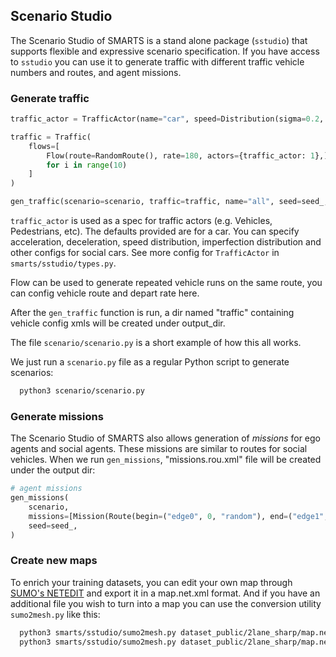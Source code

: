 ## Scenario Studio

The Scenario Studio of SMARTS is a stand alone package (`sstudio`) that supports flexible and expressive scenario specification.
If you have access to `sstudio` you can use it to generate traffic with different traffic vehicle numbers and routes, and agent missions.

### Generate traffic
```python
traffic_actor = TrafficActor(name="car", speed=Distribution(sigma=0.2, mean=0.8),)

traffic = Traffic(
    flows=[
        Flow(route=RandomRoute(), rate=180, actors={traffic_actor: 1},)  # 3 / minute
        for i in range(10)
    ]
)

gen_traffic(scenario=scenario, traffic=traffic, name="all", seed=seed_, output_dir=output_dir)
```
`traffic_actor` is used as a spec for traffic actors (e.g. Vehicles, Pedestrians, etc). The defaults provided are for a car.
You can specify acceleration, deceleration, speed distribution, imperfection distribution and other configs for social cars.
See more config for `TrafficActor` in `smarts/sstudio/types.py`.

Flow can be used to generate repeated vehicle runs on the same route, you can config vehicle route and depart rate here. 

After the `gen_traffic` function is run, a dir named "traffic" containing vehicle config xmls will be created under output_dir.
 

The file `scenario/scenario.py` is a short example of how this all works.

We just run a `scenario.py` file as a regular Python script to generate scenarios:

```bash
  python3 scenario/scenario.py
```

### Generate missions
The Scenario Studio of SMARTS also allows generation of *missions* for ego agents and social agents. These missions are similar
to routes for social vehicles. When we run `gen_missions`, "missions.rou.xml" file will be created under the output dir:
```python
# agent missions
gen_missions(
    scenario,
    missions=[Mission(Route(begin=("edge0", 0, "random"), end=("edge1", 0, "max"),)),],
    seed=seed_,
)
```

### Create new maps
To enrich your training datasets, you can edit your own map through [SUMO's NETEDIT](https://sumo.dlr.de/docs/NETEDIT.html) and export it in a map.net.xml format.
And if you have an additional file you wish to turn into a map you can use the conversion utility `sumo2mesh.py` like this:

```bash
  python3 smarts/sstudio/sumo2mesh.py dataset_public/2lane_sharp/map.net.xml dataset_public/2lane_sharp/map.glb --format=glb
  python3 smarts/sstudio/sumo2mesh.py dataset_public/2lane_sharp/map.net.xml dataset_public/2lane_sharp/map.egg --format=egg
```
